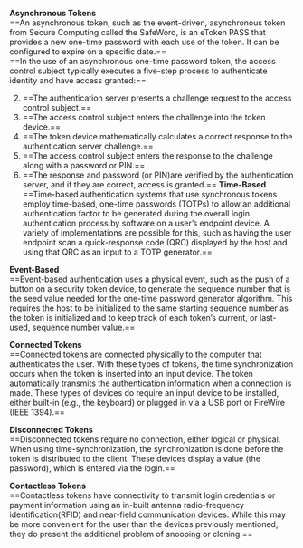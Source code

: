 **Asynchronous Tokens**  
==An asynchronous token, such as the event-driven, asynchronous token from Secure Computing called the SafeWord, is an eToken PASS that provides a new one-time password with each use of the token. It can be configured to expire on a specific date.==  
==In the use of an asynchronous one-time password token, the access control subject typically executes a five-step process to authenticate identity and have access granted:==

2. ==The authentication server presents a challenge request to the access control subject.==
3. ==The access control subject enters the challenge into the token device.==
4. ==The token device mathematically calculates a correct response to the authentication server challenge.==
5. ==The access control subject enters the response to the challenge along with a password or PIN.==
6. ==The response and password (or PIN)are verified by the authentication server, and if they are correct, access is granted.== 
**Time-Based**  
==Time-based authentication systems that use synchronous tokens employ time-based, one-time passwords (TOTPs) to allow an additional authentication factor to be generated during the overall login authentication process by software on a user’s endpoint device. A variety of implementations are possible for this, such as having the user endpoint scan a quick-response code (QRC) displayed by the host and using that QRC as an input to a TOTP generator.==
 
**Event-Based**  
==Event-based authentication uses a physical event, such as the push of a button on a security token device, to generate the sequence number that is the seed value needed for the one-time password generator algorithm. This requires the host to be initialized to the same starting sequence number as the token is initialized and to keep track of each token’s current, or last-used, sequence number value.==
 
**Connected Tokens**  
==Connected tokens are connected physically to the computer that authenticates the user. With these types of tokens, the time synchronization occurs when the token is inserted into an input device. The token automatically transmits the authentication information when a connection is made. These types of devices do require an input device to be installed, either built-in (e.g., the keyboard) or plugged in via a USB port or FireWire (IEEE 1394).==
 
**Disconnected Tokens**  
==Disconnected tokens require no connection, either logical or physical. When using time-synchronization, the synchronization is done before the token is distributed to the client. These devices display a value (the password), which is entered via the login.==
 
**Contactless Tokens**  
==Contactless tokens have connectivity to transmit login credentials or payment information using an in-built antenna radio-frequency identification(RFID) and near-field communication devices. While this may be more convenient for the user than the devices previously mentioned, they do present the additional problem of snooping or cloning.==